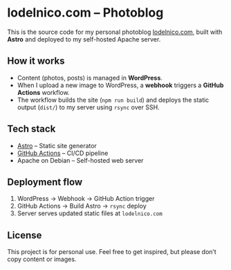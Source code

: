 # lodelnico.com – Photoblog

This is the source code for my personal photoblog [lodelnico.com](https://lodelnico.com), built with **Astro** and deployed to my self-hosted Apache server.

## How it works
- Content (photos, posts) is managed in **WordPress**.
- When I upload a new image to WordPress, a **webhook** triggers a **GitHub Actions** workflow.
- The workflow builds the site (`npm run build`) and deploys the static output (`dist/`) to my server using `rsync` over SSH.

## Tech stack
- [Astro](https://astro.build/) – Static site generator
- [GitHub Actions](https://docs.github.com/actions) – CI/CD pipeline
- Apache on Debian – Self-hosted web server

## Deployment flow
1. WordPress → Webhook → GitHub Action trigger  
2. GitHub Actions → Build Astro → `rsync` deploy  
3. Server serves updated static files at `lodelnico.com`

## License
This project is for personal use. Feel free to get inspired, but please don’t copy content or images.
